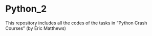 # Python_2
This repository includes all the codes of the tasks in “Python Crash Courses” (by Eric Matthews)
